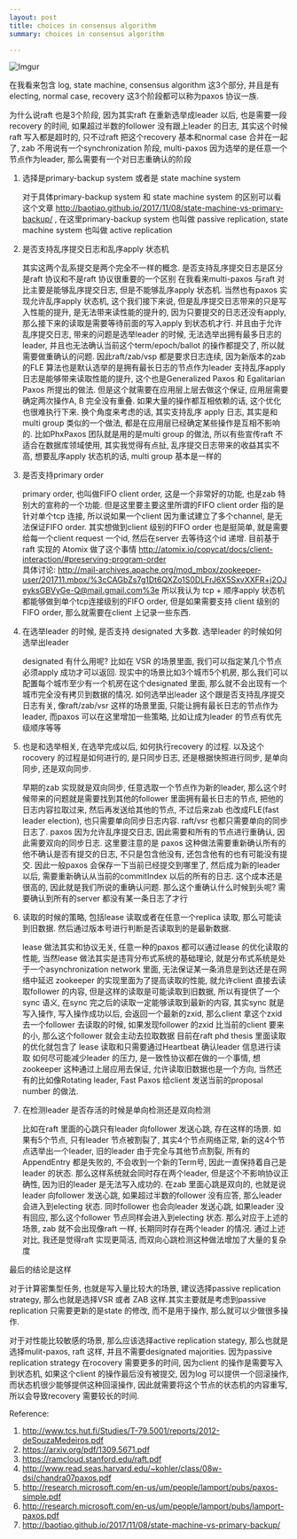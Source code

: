 ```yaml
---
layout: post
title: choices in consensus algorithm
summary: choices in consensus algorithm

---
```


![Imgur](https://i.imgur.com/VdyJpHX.jpg)

在我看来包含 log, state machine, consensus algorithm 这3个部分, 并且是有 electing, normal case, recovery 这3个阶段都可以称为paxos 协议一族. 

为什么说raft 也是3个阶段, 因为其实raft 在重新选举成leader 以后, 也是需要一段recovery 的时间, 如果超过半数的follower 没有跟上leader 的日志, 其实这个时候raft 写入都是超时的, 只不过raft 把这个recovery 基本和normal case 合并在一起了, zab 不用说有一个synchronization 阶段, multi-paxos 因为选举的是任意一个节点作为leader, 那么需要有一个对日志重确认的阶段

1. 选择是primary-backup system 或者是 state machine system

   对于具体primary-backup system 和 state machine system 的区别可以看这个文章 http://baotiao.github.io/2017/11/08/state-machine-vs-primary-backup/ , 在这里primary-backup system 也叫做 passive replication, state machine system 也叫做 active replication

2. 是否支持乱序提交日志和乱序apply 状态机

   其实这两个乱系提交是两个完全不一样的概念. 
   是否支持乱序提交日志是区分是raft 协议和不是raft 协议很重要的一个区别
   在我看来multi-paxos 与raft 对比主要是能够乱序提交日志, 但是不能够乱序apply 状态机. 当然也有paxos 实现允许乱序apply 状态机, 这个我们接下来说, 但是乱序提交日志带来的只是写入性能的提升, 是无法带来读性能的提升的, 因为只要提交的日志还没有apply, 那么接下来的读取是需要等待前面的写入apply 到状态机才行. 并且由于允许乱序提交日志, 带来的问题是选举leader 的时候, 无法选举出拥有最多日志的leader, 并且也无法确认当前这个term/epoch/ballot 的操作都提交了, 所以就需要做重确认的问题. 因此raft/zab/vsp 都是要求日志连续, 因为新版本的zab 的FLE 算法也是默认选举的是拥有最长日志的节点作为leader
   支持乱序apply 日志是能够带来读取性能的提升, 这个也是Generalized Paxos 和 Egalitarian Paxos 所提出的做法. 但是这个就需要在应用层上层去做这个保证, 应用层需要确定两次操作A, B 完全没有重叠. 如果大量的操作都互相依赖的话, 这个优化也很难执行下来. 换个角度来考虑的话, 其实支持乱序 apply 日志, 其实是和multi group 类似的一个做法, 都是在应用层已经确定某些操作是互相不影响的. 比如PhxPaxos 团队就是用的是multi group 的做法, 所以有些宣传raft 不适合在数据库领域使用, 其实我觉得有点扯, 乱序提交日志带来的收益其实不高, 想要乱序apply 状态机的话, multi group 基本是一样的

3. 是否支持primary order

   primary order, 也叫做FIFO client order, 这是一个非常好的功能,  也是zab 特别大的宣称的一个功能. 但是这里要主要这里所谓的FIFO client order 指的是针对单个tcp 连接, 所以说如果一个client 因为重试建立了多个channel, 是无法保证FIFO order. 其实想做到client 级别的FIFO order 也是挺简单, 就是需要给每一个client request 一个id, 然后在server 去等待这个id 递增. 目前基于raft 实现的 Atomix 做了这个事情 http://atomix.io/copycat/docs/client-interaction/#preserving-program-order  
   具体讨论: http://mail-archives.apache.org/mod_mbox/zookeeper-user/201711.mbox/%3cCAGbZs7g1Dt6QXZo1S0DLFrJ6X5SxvXXFR+j2OJeyksGBVyGe-Q@mail.gmail.com%3e
   所以我认为 tcp + 顺序apply 状态机都能够做到单个tcp连接级别的FIFO order, 但是如果需要支持 client 级别的FIFO order, 那么就需要在client 上记录一些东西. 

4. 在选举leader 的时候, 是否支持 designated 大多数. 选举leader 的时候如何选举出leader

   designated 有什么用呢? 比如在 VSR 的场景里面, 我们可以指定某几个节点必须apply 成功才可以返回. 现实中的场景比如3个城市5个机房, 那么我们可以配置每个城市至少有一个机房在这个designated 里面, 那么就不会出现有一个城市完全没有拷贝到数据的情况.
   如何选举出leader 这个跟是否支持乱序提交日志有关, 像raft/zab/vsr 这样的场景里面, 只能让拥有最长日志的节点作为leader, 而paxos 可以在这里增加一些策略, 比如让成为leader 的节点有优先级顺序等等
   
5. 也是和选举相关, 在选举完成以后, 如何执行recovery 的过程.  以及这个rocovery 的过程是如何进行的, 是只同步日志, 还是根据快照进行同步,  是单向同步, 还是双向同步.

   早期的zab 实现就是双向同步, 任意选取一个节点作为新的leader, 那么这个时候带来的问题就是需要找到其他的follower 里面拥有最长日志的节点, 把他的日志内容拉取过来, 然后再发送给其他的节点, 不过后来zab 也改成FLE(fast leader election), 也只需要单向同步日志内容. raft/vsr 也都只需要单向的同步日志了. paxos 因为允许乱序提交日志, 因此需要和所有的节点进行重确认, 因此需要双向的同步日志. 
   这里要注意的是 paxos 这种做法需要重新确认所有的他不确认是否有提交的日志, 不只是包含他没有, 还包含他有的也有可能没有提交.  因此一般paxos 会保存一下当前已经提交到哪里了, 然后成为新的leader 以后, 需要重新确认从当前的commitIndex 以后的所有的日志.  这个成本还是很高的, 因此就是我们所说的重确认问题.    那么这个重确认什么时候到头呢? 需要确认到所有的server 都没有某一条日志了才行 

6. 读取的时候的策略, 包括lease 读取或者在任意一个replica 读取, 那么可能读到旧数据. 然后通过版本号进行判断是否读取到的是最新数据.

   lease 做法其实和协议无关, 任意一种的paxos 都可以通过lease 的优化读取的性能, 当然lease 做法其实是违背分布式系统的基础理论, 就是分布式系统是处于一个asynchronization network 里面, 无法保证某一条消息是到达还是在网络中延迟
   zookeeper 的实现里面为了提高读取的性能, 就允许client 直接去读取follower 的内容, 但是这样的读取是可能读取到旧数据, 所以有提供了一个sync 语义, 在sync 完之后的读取一定能够读取到最新的内容, 其实sync 就是写入操作, 写入操作成功以后, 会返回一个最新的zxid, 那么client 拿这个zxid 去一个follower 去读取的时候, 如果发现follower 的zxid 比当前的client 要来的小, 那么这个follower 就会主动去拉取数据
   目前在raft phd thesis 里面读取的优化就包含了 lease 读取和只需要通过Heartbeat 确认leader 信息进行读取
   如何尽可能减少leader 的压力,  是一致性协议都在做的一个事情, 想zookeeper 这种通过上层应用去保证, 允许读取旧数据也是一个方向, 当然还有的比如像Rotating leader, Fast Paxos 给client 发送当前的proposal number 的做法.

7. 在检测leader 是否存活的时候是单向检测还是双向检测

   比如在raft 里面的心跳只有leader 向follower 发送心跳,  存在这样的场景. 如果有5个节点,  只有leader 节点被割裂了, 其实4个节点网络正常,  新的这4个节点选举出一个leader, 旧的leader 由于完全与其他节点割裂, 所有的AppendEntry 都是失败的, 不会收到一个新的Term号, 因此一直保持着自己是leader 的状态. 那么这样系统就会同时存在两个leader, 但是这个不影响协议正确性, 因为旧的leader 是无法写入成功的.
   在zab 里面心跳是双向的, 也就是说leader 向follower 发送心跳, 如果超过半数的follower 没有应答, 那么leader 会进入到electing 状态. 同时follower 也会向leader 发送心跳, 如果leader 没有回应, 那么这个follower 节点同样会进入到electing 状态. 那么对应于上述的场景, zab 就不会出现像raft 一样, 长期同时存在两个leader 的情况.
   通过上述对比, 我还是觉得raft 实现更简洁, 而双向心跳检测这种做法增加了大量的复杂度



最后的结论是这样

对于计算密集型任务, 也就是写入量比较大的场景, 建议选择passive replication strategy, 那么也就是选择VSR 或者 ZAB 这样.其实主要就是考虑到passive replication 只需要更新的是state 的修改, 而不是用于操作, 那么就可以少做很多操作.

对于对性能比较敏感的场景, 那么应该选择active replication stategy, 那么也就是选择mulit-paxos, raft 这样, 并且不需要designated majorities. 因为passive replication strategy 在rocovery 需要更多的时间, 因为client 的操作是需要写入到状态机, 如果这个client 的操作最后没有被提交, 因为log 可以提供一个回滚操作, 而状态机很少能够提供这种回滚操作, 因此就需要将这个节点的状态机的内容重写, 所以会导致recovery 需要较长的时间.



Reference:

1. http://www.tcs.hut.fi/Studies/T-79.5001/reports/2012-deSouzaMedeiros.pdf
2. https://arxiv.org/pdf/1309.5671.pdf
3. https://ramcloud.stanford.edu/raft.pdf
4. http://www.read.seas.harvard.edu/~kohler/class/08w-dsi/chandra07paxos.pdf
5. http://research.microsoft.com/en-us/um/people/lamport/pubs/paxos-simple.pdf
6. http://research.microsoft.com/en-us/um/people/lamport/pubs/lamport-paxos.pdf
7. http://baotiao.github.io/2017/11/08/state-machine-vs-primary-backup/

